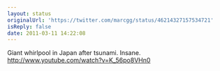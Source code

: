 ```yaml
---
layout: status
originalUrl: 'https://twitter.com/marcgg/status/46214327157534721'
isReply: false
date: 2011-03-11 14:22:08
---
```


Giant whirlpool in Japan after tsunami. Insane. http://www.youtube.com/watch?v=K_56po8VHn0
